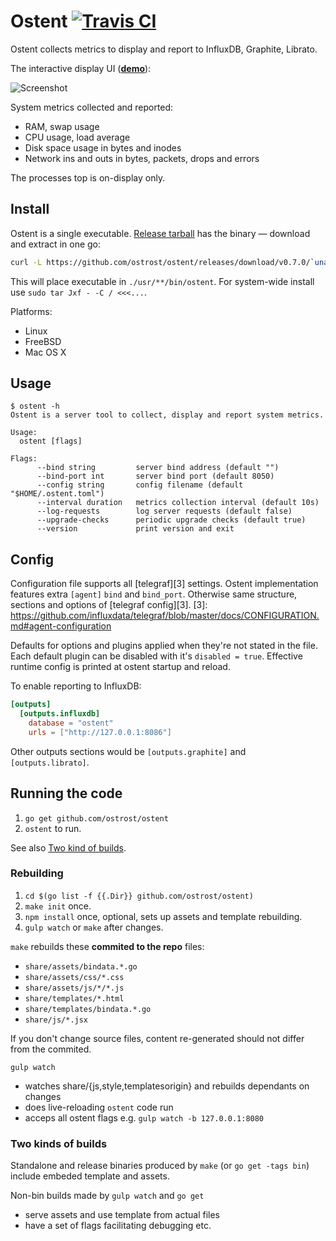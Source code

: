 # Ostent [![Travis CI][2]][1]
[1]: https://travis-ci.org/ostrost/ostent
[2]: https://travis-ci.org/ostrost/ostent.svg?branch=master

Ostent collects metrics to display and report to InfluxDB, Graphite, Librato.

The interactive display UI ([**demo**](https://demo.ostrost.com/)):

![Screenshot](https://www.ostrost.com/ostent/screenshot.png)

System metrics collected and reported:
- RAM, swap usage
- CPU usage, load average
- Disk space usage in bytes and inodes
- Network ins and outs in bytes, packets, drops and errors

The processes top is on-display only.

## Install

Ostent is a single executable.
[Release tarball](https://github.com/ostrost/ostent/releases)
has the binary &mdash; download and extract in one go:

```sh
curl -L https://github.com/ostrost/ostent/releases/download/v0.7.0/`uname`-`uname -m`.tar.xz | tar Jxf -
```

This will place executable in `./usr/**/bin/ostent`.
For system-wide install use `sudo tar Jxf - -C / <<<...`.

Platforms:

   - Linux
   - FreeBSD
   - Mac OS X

## Usage

```
$ ostent -h
Ostent is a server tool to collect, display and report system metrics.

Usage:
  ostent [flags]

Flags:
      --bind string         server bind address (default "")
      --bind-port int       server bind port (default 8050)
      --config string       config filename (default "$HOME/.ostent.toml")
      --interval duration   metrics collection interval (default 10s)
      --log-requests        log server requests (default false)
      --upgrade-checks      periodic upgrade checks (default true)
      --version             print version and exit
```

## Config

Configuration file supports all [telegraf][3] settings.
Ostent implementation features extra `[agent]` `bind` and `bind_port`.
Otherwise same structure, sections and options of [telegraf config][3].
[3]: https://github.com/influxdata/telegraf/blob/master/docs/CONFIGURATION.md#agent-configuration

Defaults for options and plugins applied when they're not stated in the file.
Each default plugin can be disabled with it's `disabled = true`.
Effective runtime config is printed at ostent startup and reload.

To enable reporting to InfluxDB:

```toml
[outputs]
  [outputs.influxdb]
    database = "ostent"
    urls = ["http://127.0.0.1:8086"]
```

Other outputs sections would be `[outputs.graphite]` and `[outputs.librato]`.

## Running the code

1. `go get github.com/ostrost/ostent`
2. `ostent` to run.

See also [Two kind of builds](#two-kinds-of-builds).

### Rebuilding

1. `cd $(go list -f {{.Dir}} github.com/ostrost/ostent)`
2. `make init` once.
3. `npm install` once, optional, sets up assets and template rebuilding.
4. `gulp watch` or `make` after changes.

`make` rebuilds these **commited to the repo** files:
- `share/assets/bindata.*.go`
- `share/assets/css/*.css`
- `share/assets/js/*/*.js`
- `share/templates/*.html`
- `share/templates/bindata.*.go`
- `share/js/*.jsx`

If you don't change source files, content re-generated
should not differ from the commited.

`gulp watch`

- watches share/{js,style,templatesorigin} and rebuilds dependants on changes
- does live-reloading `ostent` code run
- acceps all ostent flags e.g. `gulp watch -b 127.0.0.1:8080`

### Two kinds of builds

Standalone and release binaries produced by `make` (or `go get -tags bin`)
include embeded template and assets.

Non-bin builds made by `gulp watch` and `go get`
- serve assets and use template from actual files
- have a set of flags facilitating debugging etc.
